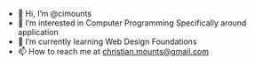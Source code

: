 - 👋 Hi, I’m @cimounts
- 👀 I’m interested in Computer Programming Specifically around application
- 🌱 I’m currently learning Web Design Foundations
- 📫 How to reach me at christian.mounts@gmail.com

<!---
cimounts/cimounts is a ✨ special ✨ repository because its `README.md` (this file) appears on your GitHub profile.
You can click the Preview link to take a look at your changes.
--->
